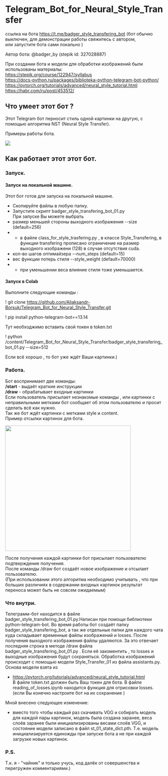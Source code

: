 # Telegram_Bot_for_Neural_Style_Transfer 
    
ссылка на бота https://t.me/badger_style_transfering_bot 
(бот обычно выключен, для демонстрации работы свяжитесь с автором,   
или запустите бота сами локально )

Автор бота: @badger_by (stepik id:  327028887)  
  
При создании бота и модели для обработки изображений были использованы материалы:   
https://stepik.org/course/122947/syllabus   
https://docs-python.ru/packages/biblioteka-python-telegram-bot-python/   
https://pytorch.org/tutorials/advanced/neural_style_tutorial.html   
https://habr.com/ru/post/453512/   
  
## Что умеет этот бот ?
Этот Telegram бот перносит стиль одной картинки на другую, с помощью алгоритма NST (Neural Style Transfer).  
  
Примеры работы бота.
  
![](https://github.com/Alexandr-Borsuk/Telegram_Bot_for_Neural_Style_Transfer/blob/main/images/scr.jpg)


## Как работает этот этот бот.
### Запуск.
#### Запуск на локальной машине.
Этот бот готов для запуска на локальной машине.
- Скопируйте файлы в любую папку.
-  Запустите скрипт badger_style_transfering_bot_01.py  
При запуске Вы можете выбрать 
-  размер меньшей стороны выходного изображения --size (default=256)
-  - в файле class_for_style_trasfering.py , в классе Style_Transfering, в функции transfering прописано ограничение на размер выходного изображени (128) в случае отсутствия cuda.
-  кол-во шагов оптимайзера --num_steps  (default=15)
-  вес функции потерь стиля --style_weight (default=70000)
-  - при уменьшении веса влияние стиля тоже уменьшается.  
#### Запуск в Colab 
Выполните следующие команды :   

! git clone https://github.com/Aliaksandr-Borsuk/Telegram_Bot_for_Neural_Style_Transfer.git        

!  pip install python-telegram-bot==13.14    

Тут необходжимо вставить свой токен в token.txt    

! python /content/Telegram_Bot_for_Neural_Style_Transfer/badger_style_transfering_bot_01.py --size=512
  
Если всё хорошо , то бот уже ждёт Ваши картинки.)
  
### Работа.
Бот воспринимает две команды:  
**/start** -  выдаёт краткие инструкции   
**/draw** - обрабатывает входные картинки      
Если пользователь присылает незнакомые команды , или картинки с неправильными метками бот сообщает об этом пользователю и просит сделать всё как нужно.   
Так же бот ждёт картинки с метками style и content.    
Пример отсылки картинок для бота.       

<img src="https://github.com/Alexandr-Borsuk/Telegram_Bot_for_Neural_Style_Transfer/blob/main/images/sample.jpg" width="400"  />

После получения каждой картинки бот присылает пользователю подтверждение получения.  
После команды /draw бот создаёт новое изображение и отсылает пользователю.   
(При использовании этого алгоритма необходимо учитывать , что при больших различиях в содержании входных картинок результат переноса может быть не совсем ожидаемым)   

### Что внутри.

  Телеграмм-бот находится в файле badger_style_transfering_bot_01.py.Написан при помощи библиотеки python-telegram-bot.
Во время работы бот создаёт папку badger_style_transfering_bot, а так же отдельные папки для каждого чата  куда складывает временные файлы изображений и losses. После получения выходного изображения файлы удаляются. За это отвечает последняя строка в методе /draw файла badger_style_transfering_bot_01.py . Если её закоментить , то losses и выходные изображения будут сохраняться.
  Обработка изображений происходит с помощью модели Style_Transfer_01 из файла assistants.py. Основа модели взята из 
  - https://pytorch.org/tutorials/advanced/neural_style_tutorial.html   
  В файле token.txt должен быть Ваш токен для бота.
  В файле reading_of_losses.ipynb находится функция для отрисовки losses.(если Вы конечно настроите бот на их сохранение )
    
Мной внесено следующее изменение:  
- вместо того чтобы каждый раз скачивать  VGG и собирать модель  для каждой пары картинок, модель была создана заранее, веса слоёв заранее были инициализированы весами слоёв VGG, и состояние модели записано в файл st_01_state_dict.pth. Т.е. модель инициализируется единожды при запуске бота а не при каждой загрузке новых картинок. 
### P.S.
Т.к. я - "чайник" и только учусь,  код  далёк от совершенства и перегружен комментариями.)
 
  



